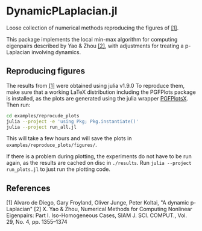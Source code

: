 # DynamicPLaplacian.jl

Loose collection of numerical methods reproducing the figures of [[1]](#cit1).

This package implements the local min-max algorithm for computing
eigenpairs described by Yao & Zhou [[2]](#cit2), with adjustments for
treating a p-Laplacian involving dynamics.

## Reproducing figures 
The results from [[1]](#cit1) were obtained using julia v1.9.0
To reproduce them, make sure that a working
LaTeX distribution including the PGFPlots package is installed, 
as the plots are generated using the julia wrapper [PGFPlotsX](https://kristofferc.github.io/PGFPlotsX.jl/stable/).
Then run:
```bash
cd examples/reprocude_plots
julia --project -e 'using Pkg; Pkg.instantiate()'
julia --project run_all.jl
```
This will take a few hours and will save the plots in
`examples/reproduce_plots/figures/`. 

If there is a problem during plotting, the experiments do not 
have to be run again, as the results are cached on disc in `./results`.
Run `julia --project run_plots.jl` to just run the plotting code.

## References
<a id="cit1">[1]</a> Alvaro de Diego, Gary Froyland, Oliver Junge, Peter Koltai, "A dynamic p-Laplacian" <arxiv preprint>
<a id="cit2">[2]</a>
X. Yao & Zhou, Numerical Methods for Computing Nonlinear Eigenpairs: Part I. Iso-Homogeneous Cases,
SIAM J. SCI. COMPUT., Vol. 29, No. 4, pp. 1355–1374
